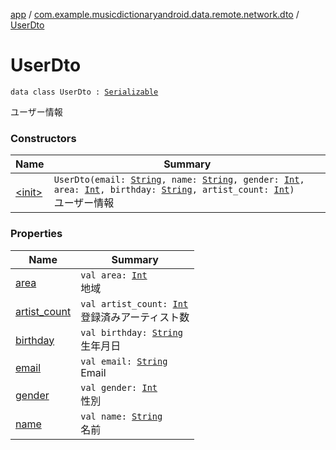 [app](../../index.md) / [com.example.musicdictionaryandroid.data.remote.network.dto](../index.md) / [UserDto](./index.md)

# UserDto

`data class UserDto : `[`Serializable`](https://developer.android.com/reference/java/io/Serializable.html)

ユーザー情報

### Constructors

| Name | Summary |
|---|---|
| [&lt;init&gt;](-init-.md) | `UserDto(email: `[`String`](https://kotlinlang.org/api/latest/jvm/stdlib/kotlin/-string/index.html)`, name: `[`String`](https://kotlinlang.org/api/latest/jvm/stdlib/kotlin/-string/index.html)`, gender: `[`Int`](https://kotlinlang.org/api/latest/jvm/stdlib/kotlin/-int/index.html)`, area: `[`Int`](https://kotlinlang.org/api/latest/jvm/stdlib/kotlin/-int/index.html)`, birthday: `[`String`](https://kotlinlang.org/api/latest/jvm/stdlib/kotlin/-string/index.html)`, artist_count: `[`Int`](https://kotlinlang.org/api/latest/jvm/stdlib/kotlin/-int/index.html)`)`<br>ユーザー情報 |

### Properties

| Name | Summary |
|---|---|
| [area](area.md) | `val area: `[`Int`](https://kotlinlang.org/api/latest/jvm/stdlib/kotlin/-int/index.html)<br>地域 |
| [artist_count](artist_count.md) | `val artist_count: `[`Int`](https://kotlinlang.org/api/latest/jvm/stdlib/kotlin/-int/index.html)<br>登録済みアーティスト数 |
| [birthday](birthday.md) | `val birthday: `[`String`](https://kotlinlang.org/api/latest/jvm/stdlib/kotlin/-string/index.html)<br>生年月日 |
| [email](email.md) | `val email: `[`String`](https://kotlinlang.org/api/latest/jvm/stdlib/kotlin/-string/index.html)<br>Email |
| [gender](gender.md) | `val gender: `[`Int`](https://kotlinlang.org/api/latest/jvm/stdlib/kotlin/-int/index.html)<br>性別 |
| [name](name.md) | `val name: `[`String`](https://kotlinlang.org/api/latest/jvm/stdlib/kotlin/-string/index.html)<br>名前 |
